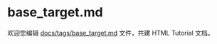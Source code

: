 base_target.md
===

欢迎您编辑 <a target="__blank" href="https://github.com/jaywcjlove/html-tutorial/blob/master/docs/tags/base_target.md">docs/tags/base_target.md</a> 文件，共建 HTML Tutorial 文档。